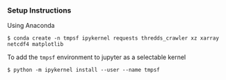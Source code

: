 ### Setup Instructions

Using Anaconda

```
$ conda create -n tmpsf ipykernel requests thredds_crawler xz xarray netcdf4 matplotlib
```

To add the `tmpsf` environment to jupyter as a selectable kernel

```
$ python -m ipykernel install --user --name tmpsf

```